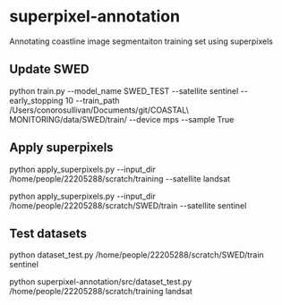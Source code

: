 # superpixel-annotation
Annotating coastline image segmentaiton training set using superpixels


## Update SWED
python train.py --model_name SWED_TEST --satellite sentinel --early_stopping 10 --train_path /Users/conorosullivan/Documents/git/COASTAL\ MONITORING/data/SWED/train/ --device mps --sample True

## Apply superpixels 
python apply_superpixels.py --input_dir /home/people/22205288/scratch/training --satellite landsat

python apply_superpixels.py --input_dir /home/people/22205288/scratch/SWED/train --satellite sentinel 

## Test datasets

python dataset_test.py /home/people/22205288/scratch/SWED/train sentinel 

python superpixel-annotation/src/dataset_test.py /home/people/22205288/scratch/training landsat 
